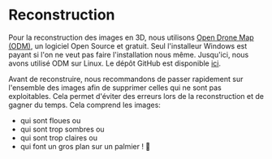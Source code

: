 # Reconstruction

Pour la reconstruction des images en 3D, nous utilisons [Open Drone Map (ODM)](https://opendronemap.org/), un logiciel Open Source et gratuit. Seul l'installeur Windows est payant si l'on ne veut pas faire l'installation nous même. Jusqu'ici, nous avons utilisé ODM sur Linux. Le dépôt GitHub est disponible [ici](https://github.com/OpenDroneMap/ODM).


Avant de reconstruire, nous recommandons de passer rapidement sur l'ensemble des images afin de supprimer celles  qui ne sont pas exploitables. 
Cela permet d'éviter des erreurs lors de la reconstruction et de gagner du temps.
Cela comprend les images:
- qui sont floues ou
- qui sont trop sombres ou
- qui sont trop claires ou
- qui font un gros plan sur un palmier ! 🌴